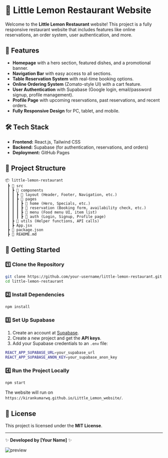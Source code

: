 # 🍋 Little Lemon Restaurant Website

Welcome to the **Little Lemon Restaurant** website! This project is a fully responsive restaurant website that includes features like online reservations, an order system, user authentication, and more.

## 📌 Features
- **Homepage** with a hero section, featured dishes, and a promotional banner.
- **Navigation Bar** with easy access to all sections.
- **Table Reservation System** with real-time booking options.
- **Online Ordering System** (Zomato-style UI) with a cart feature.
- **User Authentication** with Supabase (Google login, email/password signup, profile management).
- **Profile Page** with upcoming reservations, past reservations, and recent orders.
- **Fully Responsive Design** for PC, tablet, and mobile.

## 🛠 Tech Stack
- **Frontend:** React.js, Tailwind CSS
- **Backend:** Supabase (for authentication, reservations, and orders)
- **Deployment:** GitHub Pages

## 📂 Project Structure
```
📦 little-lemon-restaurant
 ┣ 📂 src
 ┃ ┣ 📂 components
 ┃ ┃ ┣ 📂 layout (Header, Footer, Navigation, etc.)
 ┃ ┃ ┣ 📂 pages
 ┃ ┃ ┃ ┣ 📂 home (Hero, Specials, etc.)
 ┃ ┃ ┃ ┣ 📂 reservation (Booking form, availability check, etc.)
 ┃ ┃ ┃ ┣ 📂 menu (Food menu UI, item list)
 ┃ ┃ ┃ ┣ 📂 auth (Login, Signup, Profile page)
 ┃ ┣ 📂 utils (Helper functions, API calls)
 ┃ ┣ App.jsx
 ┣ 📜 package.json
 ┣ 📜 README.md
```

## 🚀 Getting Started
### 1️⃣ Clone the Repository
```sh
git clone https://github.com/your-username/little-lemon-restaurant.git
cd little-lemon-restaurant
```

### 2️⃣ Install Dependencies
```sh
npm install
```

### 3️⃣ Set Up Supabase
1. Create an account at [Supabase](https://supabase.com/).
2. Create a new project and get the **API keys**.
3. Add your Supabase credentials to an `.env` file:
```sh
REACT_APP_SUPABASE_URL=your_supabase_url
REACT_APP_SUPABASE_ANON_KEY=your_supabase_anon_key
```

### 4️⃣ Run the Project Locally
```sh
npm start
```
The website will run on `https://kirankumarwq.github.io/Little_Lemon_website/`.



## 📜 License
This project is licensed under the **MIT License**.

---
✨ **Developed by [Your Name]** ✨


![preview](https://github.com/victorpreston/little-lemon-restaurant/assets/112781610/c89281ce-be90-4271-a15d-9f44f6153dee)
